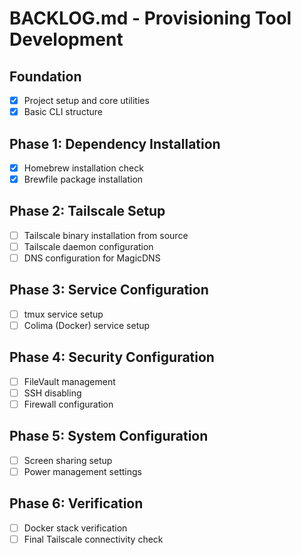# BACKLOG.md - Provisioning Tool Development

## Foundation
- [x] Project setup and core utilities
- [x] Basic CLI structure

## Phase 1: Dependency Installation
- [x] Homebrew installation check
- [x] Brewfile package installation

## Phase 2: Tailscale Setup
- [ ] Tailscale binary installation from source
- [ ] Tailscale daemon configuration
- [ ] DNS configuration for MagicDNS

## Phase 3: Service Configuration
- [ ] tmux service setup
- [ ] Colima (Docker) service setup

## Phase 4: Security Configuration
- [ ] FileVault management
- [ ] SSH disabling
- [ ] Firewall configuration

## Phase 5: System Configuration
- [ ] Screen sharing setup
- [ ] Power management settings

## Phase 6: Verification
- [ ] Docker stack verification
- [ ] Final Tailscale connectivity check